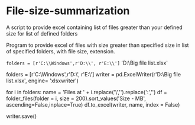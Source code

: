 # File-size-summarization
A script to provide excel containing list of files greater than your defined size for list of defined folders 

Program to provide excel of files with size greater than specified size in list of specified folders, with file size, extension.

```folders = [r'C:\\Windows',r'D:\\', r'E:\\']```
'D:\Big file list.xlsx'

folders = [r'C:\\Windows',r'D:\\', r'E:\\']
writer = pd.ExcelWriter(r'D:\Big file list.xlsx', engine= 'xlsxwriter')

for i in folders:
    name = 'Files at ' + i.replace('\\','').replace(':','')
    df = folder_files(folder = i, size = 200).sort_values('Size - MB', ascending=False,inplace=True)
    df.to_excel(writer, name, index = False)

writer.save()
